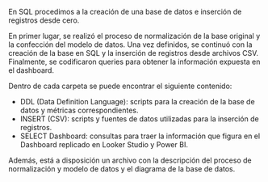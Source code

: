 En SQL procedimos a la creación de una base de datos e inserción de registros desde cero.

En primer lugar, se realizó el proceso de normalización de la base original y la confección del modelo de datos. Una vez definidos, se continuó con la creación de la base en SQL y la inserción de registros desde archivos CSV. Finalmente, se codificaron queries para obtener la información expuesta en el dashboard.

Dentro de cada carpeta se puede encontrar el siguiente contenido:
- DDL (Data Definition Language): scripts para la creación de la base de datos y métricas correspondientes.
- INSERT (CSV): scripts y fuentes de datos utilizadas para la inserción de registros.
- SELECT Dashboard: consultas para traer la información que figura en el Dashboard replicado en Looker Studio y Power BI.

Además, está a disposición un archivo con la descripción del proceso de normalización y modelo de datos y el diagrama de la base de datos.
